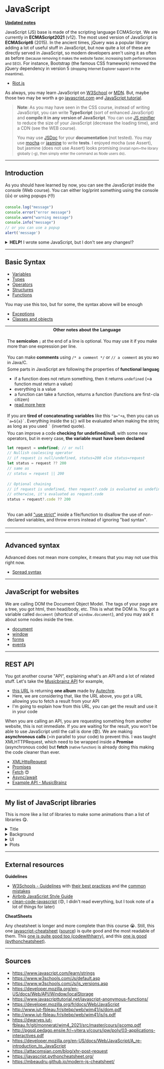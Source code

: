# JavaScript

**[Updated notes](index.md)**

JavaScript (JS) base is made of the scripting language ECMAScript. We are currently in **ECMAScript2021** (v12). The most used version of JavaScript is **ECMAScript6** (2015). In the ancient times, jQuery was a popular library adding a lot of useful stuff in JavaScript, but now quite a lot of these are directly served in JavaScript, so modern developers aren't using it as often as before <small>(because removing it makes the website faster, increasing both performances and SEO)</small>. For instance, Bootstrap (the famous CSS framework) removed the jQuery dependency in version 5 <small>(dropping Internet Explorer support in the meantime)</small>.

* [Riot.js](https://riot.js.org/)

As always, you may learn JavaScript on [W3School](https://www.w3schools.com/Js/default.asp) or [MDN](https://developer.mozilla.org/en-US/docs/Web/JavaScript/Guide/Introduction). But, maybe those two may be worth a go [javascript.com](https://www.javascript.com/learn/strings) and [JavaScript tutorial](https://www.javascripttutorial.net/).

> **Note**: As you may have seen in the CSS course, instead of writing JavaScript, you can write **TypeScript** (sort of enhanced JavaScript) and **compile it in any version of JavaScript**. You can use [JS minifier](https://javascriptminifier.com/) to reduce the size of your JavaScript (decrease the loading time), and a CDN (see the WEB course).
>
> You may use [JSDoc](https://jsdoc.app/) for your **documentation** (not tested). You may use [mocha](https://mochajs.org/) or [jasmine](https://jasmine.github.io/) to write **tests**. I enjoyed mocha (use Assert), but jasmine (does not use Assert) looks promising <small>(install npm+the library globally (-g), then simply enter the command as Node users do)</small>.

<hr class="sl">

## Introduction

As you should have learned by now, you can see the JavaScript inside the console (Web course). You can either log/print something using the console (👍) or using popups (👎)

```js
console.log("message")
console.error("error message")
console.warn("warning message")
console.info("message")
// or you can use a popup
alert('message')
```

<details class="pt-3">
<summary><b>HELP!</b> I wrote some JavaScript, but I don't see any changes!?</summary>

They may be two problems, **1**: your code isn't working, or **2**: your page is rendering using the cached JavaScript.

* for **1**: check for errors in the console, try testing selectors in the console too
* for **2**: <kbd>CTRL+R</kbd> or <kbd>CTRL+SHIFT+R</kbd> or <kbd>SHIFT+F5</kbd> or <kbd>CTRL+F5</kbd>.

</details>

<hr class="sr">

## Basic Syntax

* [Variables](syntax/var.md)
* [Types](syntax/types.md)
* [Operators](syntax/operators.md)
* [Structures](syntax/structures.md)
* [Functions](syntax/function.md)

You may use this too, but for some, the syntax above will be enough

* [Exceptions](syntax/exceptions.md)
* [Classes and objects](syntax/classes.md)

<table class="table border-dark table-bordered table-striped">
<tr><th class="text-center">Other notes about the Language</th></tr>
<tr><td>

The <b>semicolon</b> <code>;</code> at the end of a line is optional. You may use it if you make more than one expression per line.
</td></tr>
<tr>
<td>
You can make <b>comments</b> using <code>/* a comment */</code> or <code>// a comment</code> as you would in Java/C.
</td>
</tr>
<tr>
<td>
Some parts in JavaScript are following the properties of <b>functional languages</b>.

* if a function does not return something, then it returns `undefined` (=a function must return a value)
* everything is a value
* a function can take a function, returns a function (functions are first-class citizen)
* [read more here](https://opensource.com/article/17/6/functional-javascript)

</td>
</tr>
<tr>
<td>If you are <b>tired of concatenating variables</b> like this <code>"a="+a</code>, then you can use <code>`a=${a}`</code>. Everything inside the <code>${}</code> will be evaluated when making the string, as long as you used <code>`</code> (inverted quote).</td>
</tr>
<tr>
<td>You can improve a code <b>checking for undefined/null</b>, with some new operators, but in every case, <b>the variable must have been declared</b>

```js
let request = undefined; // or null
// Nullish coalescing operator
// if request is null/undefined, status=200 else status=request
let status = request ?? 200
// same as
// status = request || 200

// Optional chaining
// if request is undefined, then request?.code is evaluated as undefined,
// otherwise, it's evaluated as request.code
status = request?.code ?? 200
```
</td>
</tr>
<tr>
<td>

You can add ["use strict"](https://www.w3schools.com/js/js_strict.asp) inside a file/function to disallow the use of non-declared variables, and throw errors instead of ignoring "bad syntax".
</td>
</tr>
</table>

<hr class="sl">

## Advanced syntax

Advanced does not mean more complex, it means that you may not use this right now.

* [Spread syntax](syntax/spread.md)

<hr class="sr">

## JavaScript for websites

We are calling DOM the Document Object Model. The tags of your page are a tree, you got html, then head/body, etc. This is what the DOM is. You got a variable called `document` (shortcut of `window.document`), and you may ask it about some nodes inside the tree.

* [document](web/document.md)
* [window](web/window.md)
* [forms](web/forms.md)
* [events](web/events.md)

<hr class="sl">

## REST API

You got another course "API", explaining what's an API and a lot of related stuff. Let's take the [Musicbrainz API](https://musicbrainz.org/doc/MusicBrainz_API) for example,

* [this URL](https://musicbrainz.org//ws/2/release?artist=65f4f0c5-ef9e-490c-aee3-909e7ae6b2ab&status=bootleg&type=live&limit=1&fmt=json) is returning **one album** made by [Autechre](https://en.wikipedia.org/wiki/Autechre).
* Here, we are considering that, like the URL above, you got a URL allowing you to fetch a result from your API
* I'm going to explain how from this URL, you can get the result and use it in your code

When you are calling an API, you are requesting something from another website, this is not immediate. If you are waiting for the result, you won't be able to use JavaScript until the call is done (😨). We are making **asynchronous calls** (=in parallel to your code) to prevent this. I was taught XMLHTTPRequest, which need to be wrapped inside a **Promise** (asynchronous code) but **fetch** <small>(native function)</small> is already doing this making the code cleaner than ever.

* [XMLHttpRequest](api/request.md)
* [Promises](api/promises.md)
* [Fetch](api/fetch.md) 😍
* [Async/await](api/async.md)
* [Example API - MusicBrainz](api/example.md)

<hr class="sr">

## My list of JavaScript libraries

This is more like a list of libraries to make some animations than a list of libraries 😋.

<details class="details-border">
<summary>Title</summary>
<br>

With [anime.js](https://animejs.com/) you do something like [this handwritten animation](https://codepen.io/mellis84/pen/JpVZNw)

<div style="width: 500px;">

![title](title/handmade-title.gif)
</div>

You can use [Typed.js](https://mattboldt.com/demos/typed-js/) to get almost the same, but in a terminal.

You can find a lot of [simple animations here](https://animate.style/).
</details>

<details class="details-border">
<summary>Background</summary>
<br>

You can use a video as your page background with [bideo](https://rishabhp.github.io/bideo.js/).

You can add particles in the background of your pages with [particles](https://vincentgarreau.com/particles.js/).

Some [animations here](https://greensock.com/) are quite beautiful.
</details>

<details class="details-border">
<summary>UI</summary>
<br>

Create carrousels easily with [slick](http://kenwheeler.github.io/slick/).

You can create a sort of image flipper with [preloadjs](https://www.createjs.com/demos/preloadjs/preloadimages)

You can make a lot of funny animations with [anime.js](https://codepen.io/collection/XLebem/?grid_type).

You can use [Turn.js](http://turnjs.com/) to make a book with flippable pages, but I didn't like it. [StPageFlip](https://nodlik.github.io/StPageFlip/) seems better. [PDF.js](http://www.page-flip.info/newspaper_wp/pdf-flipbook/#book_pdf/13) is beautiful too.
</details>

<details class="details-border">
<summary>Plots</summary>
<br>

[d3.js](https://www.d3-graph-gallery.com/index.html) is the most well-known library.
</details>

<hr class="sl">

## External resources

**Guidelines**

* [W3Schools - Guidelines](https://www.w3schools.com/js/js_conventions.asp) with [their best practices](https://www.w3schools.com/js/js_best_practices.asp) and the [common mistakes](https://www.w3schools.com/js/js_mistakes.asp)
* [Airbnb JavaScript Style Guide](https://github.com/airbnb/javascript)
* [clean-code-javascript](https://github.com/elsewhencode/project-guidelines) (😍, I didn't read everything, but I took note of a lot of things for later)

**CheatSheets**

Any cheatsheet is longer and more complete than this course 😭. Still, this one [javascript-cheatsheet](https://raw.githubusercontent.com/iLoveCodingOrg/javascript-cheatsheet/master/js-cheatsheet.pdf) ([source](https://github.com/iLoveCodingOrg/javascript-cheatsheet)) is quite good and the most readable of them. This [one is quite good too (codewithharry)](https://www.codewithharry.com/blogpost/javascript-cheatsheet), and this [one is good (pythoncheatsheet)](https://javascript.pythoncheatsheet.org/).

<hr class="sr">

## Sources

* <https://www.javascript.com/learn/strings>
* <https://www.w3schools.com/Js/default.asp>
* <https://www.w3schools.com/Js/js_versions.asp>
* <https://developer.mozilla.org/en-US/docs/Web/API/Window/localStorage>
* <https://www.javascripttutorial.net/javascript-anonymous-functions/>
* <https://developer.mozilla.org/fr/docs/Web/JavaScript>
* <http://www.iut-fbleau.fr/sitebp/web/wim41/js/dom.pdf>
* <http://www.iut-fbleau.fr/sitebp/web/wim41/js/js.pdf>
* <https://dwarves.iut-fbleau.fr/git/monnerat/wim4_2021/src/master/cours/jscomp.pdf>
* <http://pgsql.pedago.ensiie.fr/~vitera.y/cours/ipw/poly/03-applications-interactives.pdf>
* <https://developer.mozilla.org/en-US/docs/Web/JavaScript/A_re-introduction_to_JavaScript>
* <https://attacomsian.com/blog/xhr-post-request>
* <https://javascript.pythoncheatsheet.org/>
* <https://mbeaudru.github.io/modern-js-cheatsheet/>